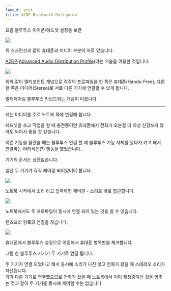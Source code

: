```yaml
---
layout: post
title: A2DP Bluetooth Multipoint
---
```


요즘 블루투스 이어폰/헤드셋 설정을 보면

![](/image/bluetooth/a2dp-intro.png)

위 스크린샷과 같이 휴대폰과 미디어 부분이 따로 있습니다.

[A2DP(Advanced Audio Distribution Profile)](//motorola-global-en-uk.custhelp.com/app/answers/detail/a_id/5579)라는 기술을 이용한 것입니다.

![](/image/bluetooth/A2DP.png)

위와 같이 멀티포인트 개념으로 각각의 프로파일을 한 쪽은 휴대폰(Hands-Free), 다른 한 쪽은 미디어(Stereo)로 서로 다른 기기에 연결할 수 있게 됩니다.

멀티페어링 블루투스 키보드와는 개념이 다릅니다.

---

저는 미디어를 주로 노트북 쪽에 연결해 씁니다.

헤드셋을 쓰고 작업을 할 때 충전중이던 휴대폰에서 전화가 오는걸 더 이상 신경쓰지 않아도 되어서 좋을 것 같습니다.

이런 기능을 몰랐을 때는 블루투스 연결 할 때 블루투스 기능 자체를 껐다가 켜고 해서 연결하는 어리석은(?) 행동을 했었습니다...

기기의 순서는 상관없습니다.

일단 두 기기가 각각 페어링 되어있어야 합니다.

![](/image/bluetooth/sound.png)

노트북 시작에서 소리 라고 입력하면 제어판 - 소리로 바로 접근합니다.

![](/image/bluetooth/handfree-remove.png)

노트북에서도 두 프로파일이 동시에 연결 되어 있는 것을 알 수 있습니다.

핸즈프리 항목의 연결을 끊습니다.

![](/image/bluetooth/hands-free.png)

휴대폰에서 블루투스 설정으로 이동해서 휴대폰 항목만을 체크합니다.

그럼 한 블루투스 기기가 두 기기로 연결 됩니다.

<div class="def">
두 기기가 연결 되었다고 해서 동시에 소리가 나진 않고 전화가 왔을 때 스테레오 소리가 차단됩니다.
</div>

<div class="def">
각각 다른 기기로 연결했으므로 전화가 왔을 때 노트북에서 이미 재생중이던 것을 멈추는 것과 같이 두 기기를 동시에 제어할 수는 없습니다.
</div>
